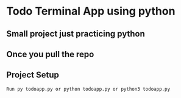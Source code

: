# Todo Terminal App using python 
## Small project just practicing python 
## Once you pull the repo 
## Project Setup

```sh
Run py todoapp.py or python todoapp.py or python3 todoapp.py
```
